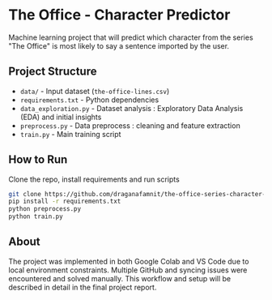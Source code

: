 # The Office - Character Predictor
Machine learning project that will predict which character from the series "The Office" is most likely to say a sentence imported by the user.

## Project Structure
- `data/` - Input dataset (`the-office-lines.csv`)
- `requirements.txt` - Python dependencies
- `data_exploration.py` - Dataset analysis : Exploratory Data Analysis (EDA) and initial insights
- `preprocess.py` - Data preprocess : cleaning and feature extraction
- `train.py` - Main training script

## How to Run
Clone the repo, install requirements and run scripts
```bash
git clone https://github.com/draganafamnit/the-office-series-character-predictor.git
pip install -r requirements.txt
python preprocess.py
python train.py
```
## About
The project was implemented in both Google Colab and VS Code due to local environment constraints. Multiple GitHub and syncing issues were encountered and solved manually. This workflow and setup will be described in detail in the final project report.
